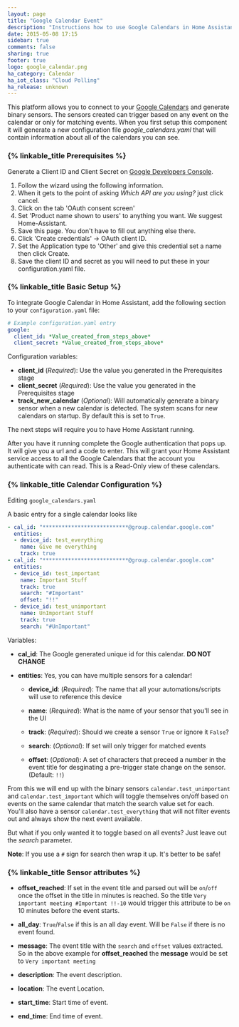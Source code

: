```yaml
---
layout: page
title: "Google Calendar Event"
description: "Instructions how to use Google Calendars in Home Assistant."
date: 2015-05-08 17:15
sidebar: true
comments: false
sharing: true
footer: true
logo: google_calendar.png
ha_category: Calendar
ha_iot_class: "Cloud Polling"
ha_release: unknown
---
```



This platform allows you to connect to your [Google Calendars](https://calendar.google.com) and generate binary sensors. The sensors created can trigger based on any event on the calendar or only for matching events. When you first setup this component it will generate a new configuration file *google_calendars.yaml* that will contain information about all of the calendars you can see.

### {% linkable_title Prerequisites %}

Generate a Client ID and Client Secret on [Google Developers Console](https://console.developers.google.com/start/api?id=calendar).

1. Follow the wizard using the following information.
1. When it gets to the point of asking _Which API are you using?_ just click cancel.
1. Click on the tab 'OAuth consent screen'
1. Set 'Product name shown to users' to anything you want. We suggest Home-Assistant.
1. Save this page. You don't have to fill out anything else there.
1. Click 'Create credentials' -> OAuth client ID.
1. Set the Application type to 'Other' and give this credential set a name then click Create.
1. Save the client ID and secret as you will need to put these in your configuration.yaml file.

### {% linkable_title Basic Setup %}

To integrate Google Calendar in Home Assistant, add the following section to your `configuration.yaml` file:

```yaml
# Example configuration.yaml entry
google:
  client_id: *Value_created_from_steps_above*
  client_secret: *Value_created_from_steps_above*
```

Configuration variables:

- **client_id** (*Required*): Use the value you generated in the Prerequisites stage
- **client_secret** (*Required*): Use the value you generated in the Prerequisites stage
- **track_new_calendar** (*Optional*): Will automatically generate a binary sensor when a new calendar is detected. The system scans for new calendars on startup. By default this is set to `True`.

The next steps will require you to have Home Assistant running.

After you have it running complete the Google authentication that pops up. It will give you a url and a code to enter. This will grant your Home Assistant service access to all the Google Calendars that the account you authenticate with can read. This is a Read-Only view of these calendars.


### {% linkable_title Calendar Configuration %}
Editing `google_calendars.yaml`

A basic entry for a single calendar looks like

```yaml
- cal_id: "***************************@group.calendar.google.com"
  entities:
  - device_id: test_everything
    name: Give me everything
    track: true
- cal_id: "***************************@group.calendar.google.com"
  entities:
  - device_id: test_important
    name: Important Stuff
    track: true
    search: "#Important"
    offset: "!!"
  - device_id: test_unimportant
    name: UnImportant Stuff
    track: true
    search: "#UnImportant"
```

Variables:

- **cal_id**: The Google generated unique id for this calendar. **DO NOT CHANGE**

- **entities**: Yes, you can have multiple sensors for a calendar!

  - **device_id**: (*Required*): The name that all your automations/scripts will use to reference this device
  
  - **name**: (*Required*): What is the name of your sensor that you'll see in the UI
  
  - **track**: (*Required*): Should we create a sensor `True` or ignore it `False`?
  
  - **search**: (*Optional*): If set will only trigger for matched events
  
  - **offset**: (*Optional*): A set of characters that preceed a number in the event title for desginating a pre-trigger state change on the sensor. (Default: `!!`)
  
From this we will end up with the binary sensors `calendar.test_unimportant` and `calendar.test_important` which will toggle themselves on/off based on events on the same calendar that match the search value set for each. You'll also have a sensor `calendar.test_everything` that will not filter events out and always show the next event available.

But what if you only wanted it to toggle based on all events? Just leave out the *search* parameter.

**Note**: If you use a `#` sign for search then wrap it up. It's better to be safe!


### {% linkable_title Sensor attributes %}

 - **offset_reached**: If set in the event title and parsed out will be `on`/`off` once the offset in the title in minutes is reached. So the title `Very important meeting #Important !!-10` would trigger this attribute to be `on` 10 minutes before the event starts.

 - **all_day**: `True`/`False` if this is an all day event. Will be `False` if there is no event found.

 - **message**: The event title with the `search` and `offset` values extracted. So in the above example for **offset_reached** the **message** would be set to `Very important meeting`

 - **description**: The event description.

 - **location**: The event Location.

 - **start_time**: Start time of event.

 - **end_time**: End time of event.